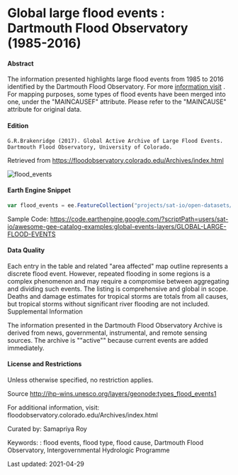 # Global large flood events : Dartmouth Flood Observatory (1985-2016)


#### Abstract

The information presented highlights large flood events from 1985 to 2016 identified by the Dartmouth Flood Observatory. For more [information visit](https://floodobservatory.colorado.edu/Archives/index.html) . For mapping purposes, some types of flood events have been merged into one, under the "MAINCAUSEF" attribute. Please refer to the "MAINCAUSE" attribute for original data.

#### Edition

```
G.R.Brakenridge (2017). Global Active Archive of Large Flood Events.
Dartmouth Flood Observatory, University of Colorado.
```

Retrieved from https://floodobservatory.colorado.edu/Archives/index.html

![flood_events](https://user-images.githubusercontent.com/6677629/116651458-dfa7fd00-a948-11eb-9764-c93c8aa42771.gif)

#### Earth Engine Snippet

```js
var flood_events = ee.FeatureCollection("projects/sat-io/open-datasets/events/large_flood_events_1985-2016")
```


Sample Code: https://code.earthengine.google.com/?scriptPath=users/sat-io/awesome-gee-catalog-examples:global-events-layers/GLOBAL-LARGE-FLOOD-EVENTS


#### Data Quality
Each entry in the table and related "area affected" map outline represents a discrete flood event. However, repeated flooding in some regions is a complex phenomenon and may require a compromise between aggregating and dividing such events. The listing is comprehensive and global in scope. Deaths and damage estimates for tropical storms are totals from all causes, but tropical storms without significant river flooding are not included.
Supplemental Information

The information presented in the Dartmouth Flood Observatory Archive is derived from news, governmental, instrumental, and remote sensing sources. The archive is ""active"" because current events are added immediately.

#### License and Restrictions

Unless otherwise specified, no restriction applies.

Source http://ihp-wins.unesco.org/layers/geonode:types_flood_events1

For additional information, visit: floodobservatory.colorado.edu/Archives/index.html

Curated by: Samapriya Roy

Keywords: : flood events, flood type, flood cause, Dartmouth Flood Observatory, Intergovernmental Hydrologic Programme

Last updated: 2021-04-29
